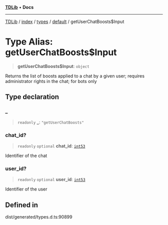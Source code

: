 [**TDLib**](../../../../../../README.md) • **Docs**

***

[TDLib](../../../../../../modules.md) / [index](../../../../../README.md) / [types](../../../README.md) / [default](../README.md) / getUserChatBoosts$Input

# Type Alias: getUserChatBoosts$Input

> **getUserChatBoosts$Input**: `object`

Returns the list of boosts applied to a chat by a given user; requires administrator rights in the chat; for bots only

## Type declaration

### \_

> `readonly` **\_**: `"getUserChatBoosts"`

### chat\_id?

> `readonly` `optional` **chat\_id**: [`int53`](int53.md)

Identifier of the chat

### user\_id?

> `readonly` `optional` **user\_id**: [`int53`](int53.md)

Identifier of the user

## Defined in

dist/generated/types.d.ts:90899

